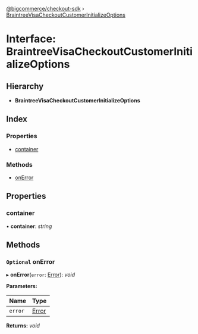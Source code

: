 [@bigcommerce/checkout-sdk](../README.md) › [BraintreeVisaCheckoutCustomerInitializeOptions](braintreevisacheckoutcustomerinitializeoptions.md)

# Interface: BraintreeVisaCheckoutCustomerInitializeOptions

## Hierarchy

* **BraintreeVisaCheckoutCustomerInitializeOptions**

## Index

### Properties

* [container](braintreevisacheckoutcustomerinitializeoptions.md#container)

### Methods

* [onError](braintreevisacheckoutcustomerinitializeoptions.md#optional-onerror)

## Properties

###  container

• **container**: *string*

## Methods

### `Optional` onError

▸ **onError**(`error`: [Error](amazonpaywidgeterror.md#error)): *void*

**Parameters:**

Name | Type |
------ | ------ |
`error` | [Error](amazonpaywidgeterror.md#error) |

**Returns:** *void*
